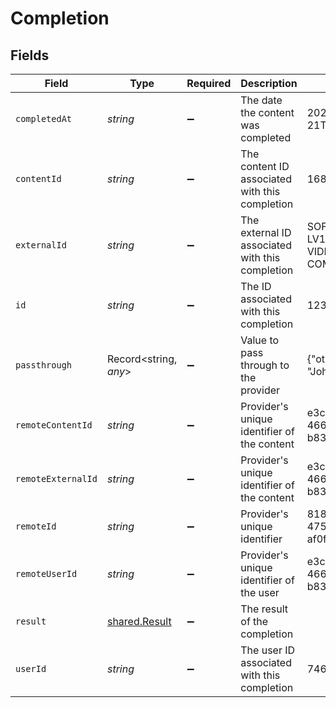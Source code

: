 # Completion


## Fields

| Field                                                 | Type                                                  | Required                                              | Description                                           | Example                                               |
| ----------------------------------------------------- | ----------------------------------------------------- | ----------------------------------------------------- | ----------------------------------------------------- | ----------------------------------------------------- |
| `completedAt`                                         | *string*                                              | :heavy_minus_sign:                                    | The date the content was completed                    | 2021-07-21T14:00:00.000Z                              |
| `contentId`                                           | *string*                                              | :heavy_minus_sign:                                    | The content ID associated with this completion        | 16873-ENG-VIDEO-1                                     |
| `externalId`                                          | *string*                                              | :heavy_minus_sign:                                    | The external ID associated with this completion       | SOFTWARE-ENG-LV1-TRAINING-VIDEO-1-COMPLETION          |
| `id`                                                  | *string*                                              | :heavy_minus_sign:                                    | The ID associated with this completion                | 123456                                                |
| `passthrough`                                         | Record<string, *any*>                                 | :heavy_minus_sign:                                    | Value to pass through to the provider                 | {"other_known_names": "John Doe"}                     |
| `remoteContentId`                                     | *string*                                              | :heavy_minus_sign:                                    | Provider's unique identifier of the content           | e3cb75bf-aa84-466e-a6c1-b8322b257a48                  |
| `remoteExternalId`                                    | *string*                                              | :heavy_minus_sign:                                    | Provider's unique identifier of the content           | e3cb75bf-aa84-466e-a6c1-b8322b257a48                  |
| `remoteId`                                            | *string*                                              | :heavy_minus_sign:                                    | Provider's unique identifier                          | 8187e5da-dc77-475e-9949-af0f1fa4e4e3                  |
| `remoteUserId`                                        | *string*                                              | :heavy_minus_sign:                                    | Provider's unique identifier of the user              | e3cb75bf-aa84-466e-a6c1-b8322b257a48                  |
| `result`                                              | [shared.Result](../../../sdk/models/shared/result.md) | :heavy_minus_sign:                                    | The result of the completion                          |                                                       |
| `userId`                                              | *string*                                              | :heavy_minus_sign:                                    | The user ID associated with this completion           | 746359                                                |